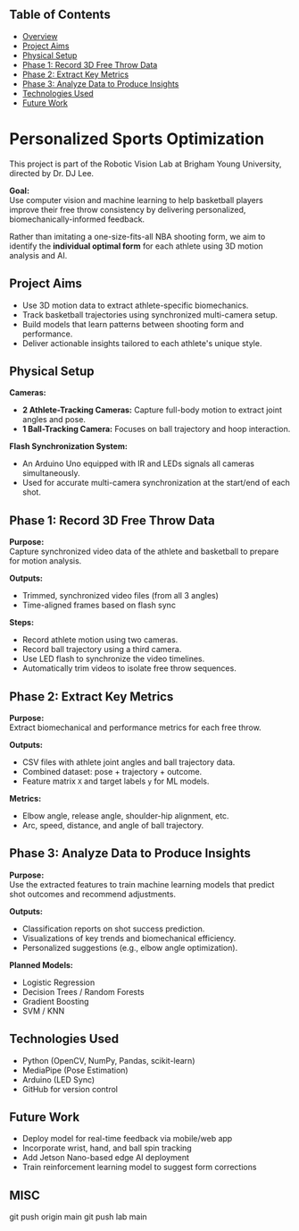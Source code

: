

## Table of Contents
- [Overview](#overview)
- [Project Aims](#project-aims)
- [Physical Setup](#physical-setup)
- [Phase 1: Record 3D Free Throw Data](#phase-1-record-3d-free-throw-data)
- [Phase 2: Extract Key Metrics](#phase-2-extract-key-metrics)
- [Phase 3: Analyze Data to Produce Insights](#phase-3-analyze-data-to-produce-insights)
- [Technologies Used](#technologies-used)
- [Future Work](#future-work)

# Personalized Sports Optimization

This project is part of the Robotic Vision Lab at Brigham Young University, directed by Dr. DJ Lee.

**Goal:**  
Use computer vision and machine learning to help basketball players improve their free throw consistency by delivering personalized, biomechanically-informed feedback.

Rather than imitating a one-size-fits-all NBA shooting form, we aim to identify the **individual optimal form** for each athlete using 3D motion analysis and AI.


## Project Aims

- Use 3D motion data to extract athlete-specific biomechanics.
- Track basketball trajectories using synchronized multi-camera setup.
- Build models that learn patterns between shooting form and performance.
- Deliver actionable insights tailored to each athlete's unique style.
 

## Physical Setup

**Cameras:**
- **2 Athlete-Tracking Cameras:** Capture full-body motion to extract joint angles and pose.
- **1 Ball-Tracking Camera:** Focuses on ball trajectory and hoop interaction.

**Flash Synchronization System:**
- An Arduino Uno equipped with IR and LEDs signals all cameras simultaneously.
- Used for accurate multi-camera synchronization at the start/end of each shot.


## Phase 1: Record 3D Free Throw Data

**Purpose:**  
Capture synchronized video data of the athlete and basketball to prepare for motion analysis.

**Outputs:**
- Trimmed, synchronized video files (from all 3 angles)
- Time-aligned frames based on flash sync

**Steps:**
- Record athlete motion using two cameras.
- Record ball trajectory using a third camera.
- Use LED flash to synchronize the video timelines.
- Automatically trim videos to isolate free throw sequences.


## Phase 2: Extract Key Metrics

**Purpose:**  
Extract biomechanical and performance metrics for each free throw.

**Outputs:**
- CSV files with athlete joint angles and ball trajectory data.
- Combined dataset: pose + trajectory + outcome.
- Feature matrix `X` and target labels `y` for ML models.

**Metrics:**
- Elbow angle, release angle, shoulder-hip alignment, etc.
- Arc, speed, distance, and angle of ball trajectory.


## Phase 3: Analyze Data to Produce Insights

**Purpose:**  
Use the extracted features to train machine learning models that predict shot outcomes and recommend adjustments.

**Outputs:**
- Classification reports on shot success prediction.
- Visualizations of key trends and biomechanical efficiency.
- Personalized suggestions (e.g., elbow angle optimization).

**Planned Models:**
- Logistic Regression
- Decision Trees / Random Forests
- Gradient Boosting
- SVM / KNN

## Technologies Used

- Python (OpenCV, NumPy, Pandas, scikit-learn)
- MediaPipe (Pose Estimation)
- Arduino (LED Sync)
- GitHub for version control

## Future Work

- Deploy model for real-time feedback via mobile/web app
- Incorporate wrist, hand, and ball spin tracking
- Add Jetson Nano-based edge AI deployment
- Train reinforcement learning model to suggest form corrections



## MISC

git push origin main
git push lab main
